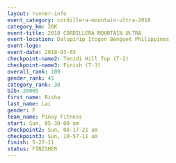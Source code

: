 ```yaml
---
layout: runner-info 
event_category: cordillera-mountain-ultra-2018 
category_km: 26K 
event-title: 2018 CORDILLERA MOUNTAIN ULTRA 
event-location: Dalupirip Itogon Benguet Philippines 
event-logo: 
event-date: 2018-03-03 
checkpoint-name2: Tenidi Hill Top (T-2) 
checkpoint-name3: Finish (T-3) 
overall_rank: 109
gender_rank: 45
category_rank: 30
bib: 26005
first_name: Risha
last_name: Lai
gender: F
team_name: Pinoy Fitness
start: Sun, 05-30-00 am
checkpoint2: Sun, 08-17-21 am
checkpoint3: Sun, 10-57-11 am
finish: 5-27-11
status: FINISHER
---
```

